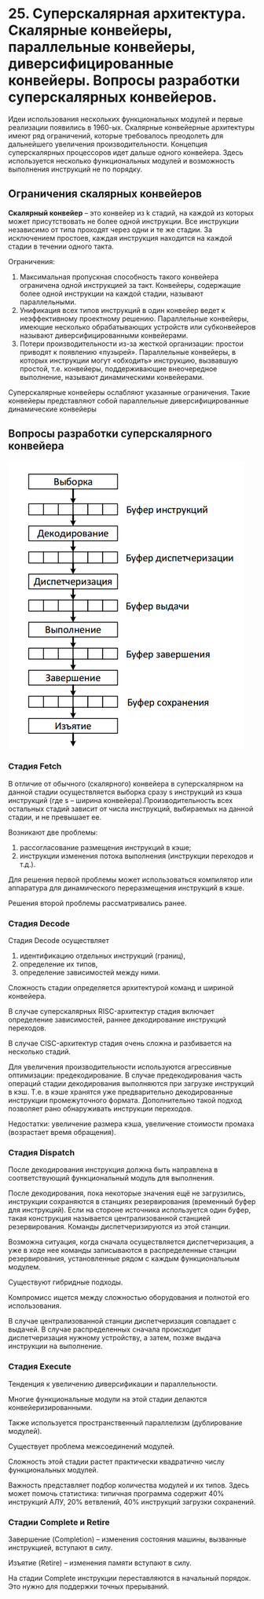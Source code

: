 # 25. Суперскалярная архитектура. Скалярные конвейеры, параллельные конвейеры, диверсифицированные конвейеры. Вопросы разработки суперскалярных конвейеров.

Идеи использования нескольких функциональных модулей и первые реализации появились в 1960-ых. Скалярные конвейерные архитектуры имеют ряд ограничений, которые требовалось преодолеть для дальнейшего увеличения производительности. Концепция суперскалярных процессоров идет дальше одного конвейера. Здесь используется несколько функциональных модулей и возможность выполнения инструкций не по порядку.

## Ограничения скалярных конвейеров

**Скалярный конвейер** – это конвейер из k стадий, на каждой из которых может присутствовать не более одной инструкции. Все инструкции независимо от типа проходят через одни и те же стадии. За исключением простоев, каждая инструкция находится на каждой стадии в течении одного такта. 

Ограничения:

1. Максимальная пропускная способность такого конвейера ограничена одной инструкцией за такт. Конвейеры, содержащие более одной инструкции на каждой стадии, называют параллельными.
2. Унификация всех типов инструкций в один конвейер ведет к неэффективному проектному решению. Параллельные конвейеры, имеющие несколько обрабатывающих устройств или субконвейеров называют диверсифицированными конвейерами.
3. Потери производительности из-за жесткой организации: простои приводят к появлению «пузырей». Параллельные конвейеры, в которых инструкции могут «обходить» инструкцию, вызвавшую простой, т.е. конвейеры, поддерживающие внеочередное выполнение, называют динамическими конвейерами.

Суперскалярные конвейеры ослабляют указанные ограничения. Такие конвейеры представляют собой параллельные диверсифицированные динамические конвейеры

## Вопросы разработки суперскалярного конвейера

![](./25/25.1.png)

### Стадия Fetch

В отличие от обычного (скалярного) конвейера в суперскалярном на данной стадии осуществляется выборка сразу s инструкций из кэша инструкций (где s – ширина конвейера).Производительность всех остальных стадий зависит от числа инструкций, выбираемых на данной стадии, и не превышает ее. 

Возникают две проблемы:

1. рассогласование размещения инструкций в кэше;
2. инструкции изменения потока выполнения (инструкции переходов и т.д.).

Для решения первой проблемы может использоваться компилятор или
аппаратура для динамического переразмещения инструкций в кэше.

Решения второй проблемы рассматривались ранее.

### Стадия Decode

Стадия Decode осуществляет

1. идентификацию отдельных инструкций (границ),
2. определение их типов,
3. определение зависимостей между ними.

Сложность стадии определяется архитектурой команд и шириной конвейера. 

В случае суперскалярных RISC-архитектур стадия включает определение зависимостей, раннее декодирование инструкций переходов.

В случае CISC-архитектур стадия очень сложна и разбивается на несколько стадий.

Для увеличения производительности используются агрессивные оптимизации: предекодирование. В случае предекодирования часть операций стадии декодирования выполняются при загрузке инструкций в кэш. Т.е. в кэше хранятся уже предварительно декодированные инструкции промежуточного формата. Дополнительно такой подход позволяет рано обнаруживать инструкции переходов.

Недостатки: увеличение размера кэша, увеличение стоимости промаха (возрастает время обращения).

### Стадия Dispatch

После декодирования инструкция должна быть направлена в соответствующий функциональный модуль для выполнения.

После декодирования, пока некоторые значения ещё не загрузились, инструкции сохраняются в станциях резервирования (временный буфер для инструкций). Если на стороне источника используется один буфер, такая конструкция называется централизованной станцией резервирования. Команды диспетчеризируются из этой станции.

Возможна ситуация, когда сначала осуществляется диспетчеризация, а уже в ходе нее команды записываются в распределенные станции резервирования, установленные рядом с каждым функциональным модулем.

Существуют гибридные подходы.

Компромисс ищется между сложностью оборудования и полнотой его использования.

В случае централизованной станции диспетчеризация совпадает с выдачей. В случае распределенных сначала происходит диспетчеризация нужному устройству, а затем, позже выдача инструкции на выполнение.

### Стадия Execute

Тенденция к увеличению диверсификации и параллельности.

Многие функциональные модули на этой стадии делаются конвейеризированными.

Также используется пространственный параллелизм (дублирование модулей).

Существует проблема межсоединений модулей.

Сложность этой стадии растет практически квадратично числу функциональных модулей.

Важность представляет подбор количества модулей и их типов. Здесь может помочь статистика: типичная программа содержит 40% инструкций АЛУ, 20% ветвлений, 40% инструкций загрузки сохранений.

### Стадии Complete и Retire

Завершение (Completion) – изменения состояния машины, вызванные инструкцией, вступают в силу.

Изъятие (Retire) – изменения памяти вступают в силу.

На стадии Complete инструкции переставляются в начальный порядок. Это нужно для поддержки точных прерываний.